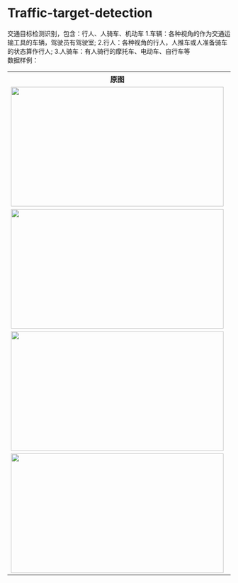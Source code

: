 # Traffic-target-detection
交通目标检测识别，包含：行人、人骑车、机动车
1.车辆：各种视角的作为交通运输工具的车辆，驾驶员有驾驶室;
2.行人：各种视角的行人，人推车或人准备骑车的状态算作行人;
3.人骑车：有人骑行的摩托车、电动车、自行车等
<br>数据样例：<br>
<table>
  <tr>
    <th>原图</th>
    <th>标注样例</th>
  </tr>
  <tr>
    <td> <img src="https://github.com/cmhu/test/blob/master/dddd/103.jpg" width="480" height="270" /> </td>
    <td> <img src="https://github.com/cmhu/test/blob/master/dddd/103.jpg" width="480" height="270" /> </td>
  </tr>
  <tr>
    <td> <img src="https://github.com/cmhu/test/blob/master/dddd/1110.jpg" width="480" height="270" /> </td>
    <td> <img src="https://github.com/cmhu/test/blob/master/dddd/1110.jpg" width="480" height="270" /> </td>
  </tr>
  <tr>
    <td> <img src="https://github.com/cmhu/test/blob/master/dddd/6868.jpg" width="480" height="270" /> </td>
    <td> <img src="https://github.com/cmhu/test/blob/master/dddd/6868.jpg" width="480" height="270" /> </td>
  </tr>     
    <tr>
    <td> <img src="https://github.com/cmhu/test/blob/master/dddd/7308.jpg" width="480" height="270" /> </td>
    <td> <img src="https://github.com/cmhu/test/blob/master/dddd/7308.jpg" width="480" height="270" /> </td>
  </tr>  
</table>

    
      
      
